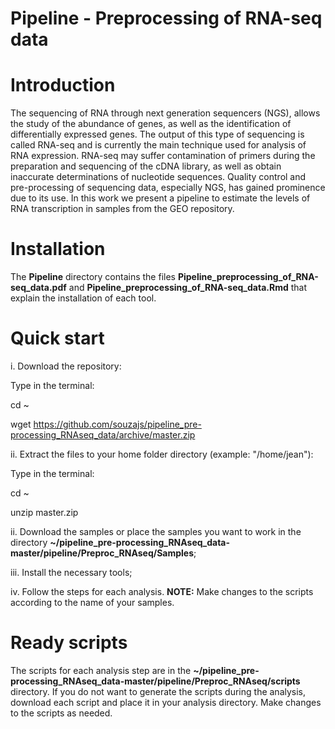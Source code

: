 # Pipeline - Preprocessing of RNA-seq data

# Introduction
The sequencing of RNA through next generation sequencers (NGS), allows the study of the abundance of genes, as well as the identification of differentially expressed genes. The output of this type of sequencing is called RNA-seq and is currently the main technique used for analysis of RNA expression. RNA-seq may suffer contamination of primers during the preparation and sequencing of the cDNA library, as well as obtain inaccurate determinations of nucleotide sequences. Quality control and pre-processing of sequencing data, especially NGS, has gained prominence due to its use. In this work we present a pipeline to estimate the levels of RNA transcription in samples from the GEO repository.

# Installation
The **Pipeline** directory contains the files **Pipeline_preprocessing_of_RNA-seq_data.pdf** and **Pipeline_preprocessing_of_RNA-seq_data.Rmd** that explain the installation of each tool.

# Quick start

i. Download the repository:

Type in the terminal:

cd ~

wget https://github.com/souzajs/pipeline_pre-processing_RNAseq_data/archive/master.zip

ii. Extract the files to your home folder directory (example: "/home/jean"):

Type in the terminal:

cd ~

unzip master.zip

ii. Download the samples or place the samples you want to work in the directory **~/pipeline_pre-processing_RNAseq_data-master/pipeline/Preproc_RNAseq/Samples**;

iii. Install the necessary tools;

iv. Follow the steps for each analysis. **NOTE:** Make changes to the scripts according to the name of your samples.

# Ready scripts
The scripts for each analysis step are in the **~/pipeline_pre-processing_RNAseq_data-master/pipeline/Preproc_RNAseq/scripts** directory. If you do not want to generate the scripts during the analysis, download each script and place it in your analysis directory. Make changes to the scripts as needed.
